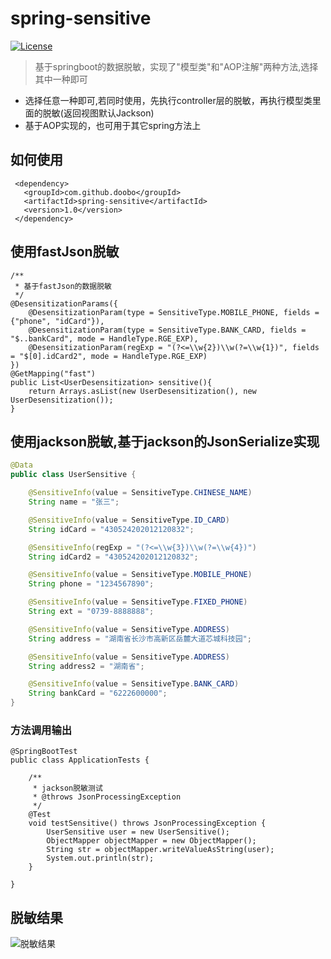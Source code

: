 # spring-sensitive

[![License](https://img.shields.io/badge/license-Apache%202-green.svg)](https://www.apache.org/licenses/LICENSE-2.0)

> 基于springboot的数据脱敏，实现了"模型类"和"AOP注解"两种方法,选择其中一种即可
* 选择任意一种即可,若同时使用，先执行controller层的脱敏，再执行模型类里面的脱敏(返回视图默认Jackson)
* 基于AOP实现的，也可用于其它spring方法上
## 如何使用
```
 <dependency>
   <groupId>com.github.doobo</groupId>
   <artifactId>spring-sensitive</artifactId>
   <version>1.0</version>
 </dependency>
```

## 使用fastJson脱敏
```
/**
 * 基于fastJson的数据脱敏
 */
@DesensitizationParams({
    @DesensitizationParam(type = SensitiveType.MOBILE_PHONE, fields = {"phone", "idCard"}),
    @DesensitizationParam(type = SensitiveType.BANK_CARD, fields = "$..bankCard", mode = HandleType.RGE_EXP),
    @DesensitizationParam(regExp = "(?<=\\w{2})\\w(?=\\w{1})", fields = "$[0].idCard2", mode = HandleType.RGE_EXP)
})
@GetMapping("fast")
public List<UserDesensitization> sensitive(){
    return Arrays.asList(new UserDesensitization(), new UserDesensitization());
}
```

## 使用jackson脱敏,基于jackson的JsonSerialize实现
```java
@Data
public class UserSensitive {

	@SensitiveInfo(value = SensitiveType.CHINESE_NAME)
	String name = "张三";

	@SensitiveInfo(value = SensitiveType.ID_CARD)
	String idCard = "430524202012120832";

	@SensitiveInfo(regExp = "(?<=\\w{3})\\w(?=\\w{4})")
	String idCard2 = "430524202012120832";

	@SensitiveInfo(value = SensitiveType.MOBILE_PHONE)
	String phone = "1234567890";

	@SensitiveInfo(value = SensitiveType.FIXED_PHONE)
	String ext = "0739-8888888";

	@SensitiveInfo(value = SensitiveType.ADDRESS)
	String address = "湖南省长沙市高新区岳麓大道芯城科技园";

	@SensitiveInfo(value = SensitiveType.ADDRESS)
	String address2 = "湖南省";

	@SensitiveInfo(value = SensitiveType.BANK_CARD)
	String bankCard = "6222600000";
}
```

### 方法调用输出
```
@SpringBootTest
public class ApplicationTests {

    /**
     * jackson脱敏测试
     * @throws JsonProcessingException
     */
    @Test
    void testSensitive() throws JsonProcessingException {
        UserSensitive user = new UserSensitive();
        ObjectMapper objectMapper = new ObjectMapper();
        String str = objectMapper.writeValueAsString(user);
        System.out.println(str);
    }
    
}
```

## 脱敏结果
![脱敏结果](https://i.loli.net/2020/09/04/W2sUPFdeSBXpm87.png)